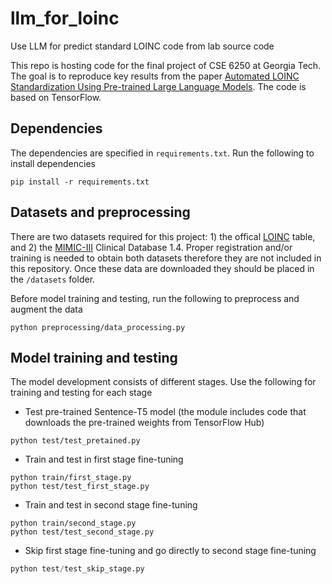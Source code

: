 # llm_for_loinc
Use LLM for predict standard LOINC code from lab source code

This repo is hosting code for the final project of CSE 6250 at Georgia Tech. The goal is to reproduce key results from the paper [Automated LOINC Standardization Using Pre-trained Large Language Models](https://proceedings.mlr.press/v193/tu22a.html). The code is based on TensorFlow.

## Dependencies
The dependencies are specified in `requirements.txt`. Run the following to install dependencies

```
pip install -r requirements.txt
```

## Datasets and preprocessing
There are two datasets required for this project: 1) the offical [LOINC](https://loinc.org/file-access/?download-id=476131) table, and 2) the [MIMIC-III](https://physionet.org/content/mimiciii/1.4/D_LABITEMS.csv.gz) Clinical Database 1.4. Proper registration and/or training is needed to obtain both datasets therefore they are not included in this repository. Once these data are downloaded they should be placed in the `/datasets` folder.

Before model training and testing, run the following to preprocess and augment the data

```
python preprocessing/data_processing.py
```

## Model training and testing

The model development consists of different stages. Use the following for training and testing for each stage

- Test pre-trained Sentence-T5 model (the module includes code that downloads the pre-trained weights from TensorFlow Hub)

```
python test/test_pretained.py
```

- Train and test in first stage fine-tuning

```
python train/first_stage.py
python test/test_first_stage.py
```

- Train and test in second stage fine-tuning

```
python train/second_stage.py
python test/test_second_stage.py
```

- Skip first stage fine-tuning and go directly to second stage fine-tuning

```python train/skip_first_stage.py
python test/test_skip_stage.py
```
